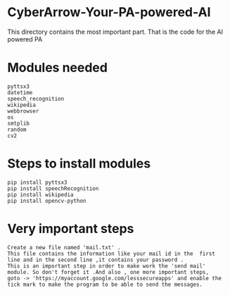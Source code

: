 # CyberArrow-Your-PA-powered-AI  
This directory contains the most important part. That is the code for the AI powered PA
# Modules needed  
    pyttsx3  
    datetime
    speech_recognition  
    wikipedia
    webbrowser   
    os
    smtplib 
    random 
    cv2  
# Steps to install modules

    pip install pyttsx3 
    pip install speechRecognition
    pip install wikipedia 
    pip install opencv-python
# Very important steps
    Create a new file named 'mail.txt' . 
    This file contains the information like your mail id in the  first line and in the second line ,it contains your password .
    This is an important step in order to make work the 'send mail' module. So don't forget it .And also , one more important steps, 
    goto -> 'https://myaccount.google.com/lesssecureapps' and enable the tick mark to make the program to be able to send the messages.
 
  
